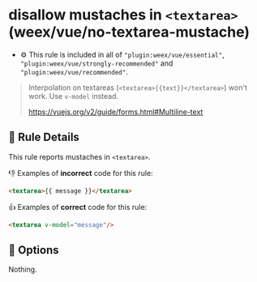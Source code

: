 # disallow mustaches in `<textarea>` (weex/vue/no-textarea-mustache)

- :gear: This rule is included in all of `"plugin:weex/vue/essential"`, `"plugin:weex/vue/strongly-recommended"` and `"plugin:weex/vue/recommended"`.

> Interpolation on textareas (`<textarea>{{text}}</textarea>`) won't work. Use `v-model` instead.
>
> https://vuejs.org/v2/guide/forms.html#Multiline-text

## :book: Rule Details

This rule reports mustaches in `<textarea>`.

:-1: Examples of **incorrect** code for this rule:

```html
<textarea>{{ message }}</textarea>
```

:+1: Examples of **correct** code for this rule:

```html
<textarea v-model="message"/>
```

## :wrench: Options

Nothing.
